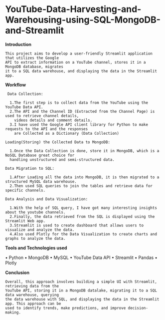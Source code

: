 # YouTube-Data-Harvesting-and-Warehousing-using-SQL-MongoDB-and-Streamlit

**Introduction**

    This project aims to develop a user-friendly Streamlit application that utilizes the Google 
    API to extract information on a YouTube channel, stores it in a MongoDB database, migrates 
    it to a SQL data warehouse, and displaying the data in the Streamlit app.

**Workflow**

     Data Collection:
  
      1.The first step is to collect data from the YouTube using the YouTube Data API. 
      2.The API and the Channel ID (Extracted from the Channel Page) is used to retrieve channel details, 
        videos details and comment details. 
      3.I have used the Google API client library for Python to make requests to the API and the responses 
        are Collected as a Dictionary (Data Collection)
        
    Loading(Storing) the Collected Data to MongoDB:
  
      1.Once the Data Collection is done, store it in MongoDB, which is a NoSQL Database great choice for 
      handling unstructured and semi-structured data.
      
    Data Migration to SQL:
  
      1.After Loading all the data into MongoDB, it is then migrated to a structured MySQL data warehouse.
      2.Then used SQL queries to join the tables and retrieve data for specific channels.
      
    Data Analysis and Data Visualization:
  
      1.With the help of SQL query, I have got many interesting insights about the youtube channels.
      2.Finally, the data retrieved from the SQL is displayed using the Streamlit Web app.
      3.Streamlit is used to create dashboard that allows users to visualize and analyze the data. 
      4.Also used Plotly for the Data Visualization to create charts and graphs to analyze the data.
    
**Tools and Technologies used**

•	Python
•	MongoDB
•	MySQL
•	YouTube Data API
•	Streamlit
•	Pandas
•	Plotly

**Conclusion**

    Overall, this approach involves building a simple UI with Streamlit, retrieving data from the 
    YouTube API, storing it in a MongoDB datalake, migrating it to a SQL data warehouse, querying 
    the data warehouse with SQL, and displaying the data in the Streamlit app. This approach can be 
    used to identify trends, make predictions, and improve decision-making.




